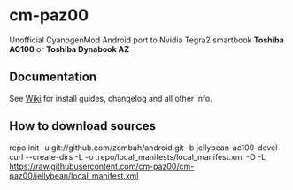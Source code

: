 # cm-paz00 #
Unofficial CyanogenMod Android port to Nvidia Tegra2 smartbook **Toshiba AC100** or **Toshiba Dynabook AZ**

## Documentation ##
See <a href='https://github.com/zombah/cm-paz00/wiki'>Wiki</a> for install guides, changelog and all other info.

## How to download sources

repo init -u git://github.com/zombah/android.git -b jellybean-ac100-devel
curl --create-dirs -L -o .repo/local_manifests/local_manifest.xml -O -L https://raw.githubusercontent.com/cm-paz00/cm-paz00/jellybean/local_manifest.xml
 
